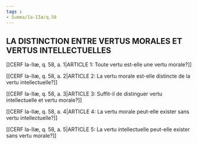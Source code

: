 ```yaml
---
tags : 
- Summa/Ia-IIæ/q.58
---
```


## LA DISTINCTION ENTRE VERTUS MORALES ET VERTUS INTELLECTUELLES

[[CERF Ia-IIæ, q. 58, a. 1|ARTICLE 1: Toute vertu est-elle une vertu morale?]]

[[CERF Ia-IIæ, q. 58, a. 2|ARTICLE 2: La vertu morale est-elle distincte de la vertu intellectuelle?]]

[[CERF Ia-IIæ, q. 58, a. 3|ARTICLE 3: Suffit-il de distinguer vertu intellectuelle et vertu morale?]]

[[CERF Ia-IIæ, q. 58, a. 4|ARTICLE 4: La vertu morale peut-elle exister sans vertu intellectuelle?]]

[[CERF Ia-IIæ, q. 58, a. 5|ARTICLE 5: La vertu intellectuelle peut-elle exister sans vertu morale?]]

